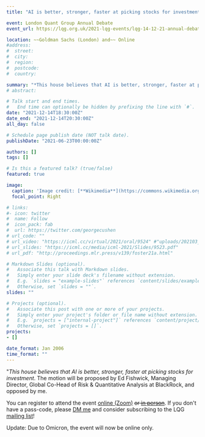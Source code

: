 ```yaml
---
title: "AI is better, stronger, faster at picking stocks for investment"

event: London Quant Group Annual Debate
event_url: https://lqg.org.uk/2021-lqg-events/lqg-14-12-21-annual-debate-1830-at-goldman-sachs-london-ai-for-stock-selection/

location: ~~Goldman Sachs (London) and~~ Online
#address:
#  street:
#  city:
#  region:
#  postcode:
#  country:

summary: "*This house believes that AI is better, stronger, faster at picking stocks for investment*. The motion will be proposed by Ed Fishwick, Managing Director, Global Co-Head of Risk & Quantitative Analysis at BlackRock, and opposed by me."
# abstract:

# Talk start and end times.
#   End time can optionally be hidden by prefixing the line with `#`.
date: "2021-12-14T18:30:00Z"
date_end: "2021-12-14T20:30:00Z"
all_day: false

# Schedule page publish date (NOT talk date).
publishDate: "2021-06-23T00:00:00Z"

authors: []
tags: []

# Is this a featured talk? (true/false)
featured: true

image:
  caption: 'Image credit: [**Wikimedia**](https://commons.wikimedia.org/wiki/File:Artificial_Intelligence_%26_AI_%26_Machine_Learning_-_30212411048.jpg)'
  focal_point: Right

# links:
#- icon: twitter
#  name: Follow
#  icon_pack: fab
#  url: https://twitter.com/georgecushen
# url_code: ""
# url_video: "https://icml.cc/virtual/2021/oral/9524" #"uploads/202103_deepprob_DQN.pdf"
# url_slides: "https://icml.cc/media/icml-2021/Slides/9523.pdf"
# url_pdf: "http://proceedings.mlr.press/v139/foster21a.html"

# Markdown Slides (optional).
#   Associate this talk with Markdown slides.
#   Simply enter your slide deck's filename without extension.
#   E.g. `slides = "example-slides"` references `content/slides/example-slides.md`.
#   Otherwise, set `slides = ""`.
slides: ""

# Projects (optional).
#   Associate this post with one or more of your projects.
#   Simply enter your project's folder or file name without extension.
#   E.g. `projects = ["internal-project"]` references `content/project/deep-learning/index.md`.
#   Otherwise, set `projects = []`.
projects:
- []

date_format: Jan 2006
time_format: ""
---
```


"*This house believes that AI is better, stronger, faster at picking stocks for investment*. The motion will be proposed by Ed Fishwick, Managing Director, Global Co-Head of Risk & Quantitative Analysis at BlackRock, and opposed by me.

You can register to attend the event [online (Zoom)](https://lqg.us7.list-manage.com/track/click?u=c38c3625fcea44c0031a29108&id=5737a47727&e=f589683ed7) ~~or [in person](https://www.eventbrite.co.uk/e/lqg-141221-in-person-annual-debate-1830-at-goldman-sachs-tickets-214680574377?mc_cid=aa3768d35d&mc_eid=f589683ed7)~~. If you don't have a pass-code, please [DM me](https://twitter.com/desirivanova) and consider subscribing to the LQG [mailing list](https://lqg.us7.list-manage.com/subscribe?u=c38c3625fcea44c0031a29108&id=afc50cbe3b)!

Update: Due to Omicron, the event will now be online only.
<!-- using the code  **LQG20211214-OLO-Debate-GS-RG**. If you'd like to attend in person, please [DM me](https://twitter.com/desirivanova) for details on how to register. -->